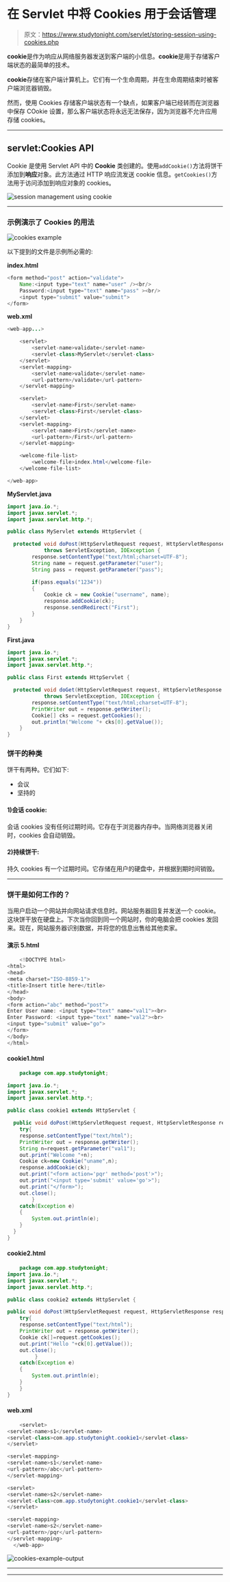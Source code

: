 # 在 Servlet 中将 Cookies 用于会话管理

> 原文：<https://www.studytonight.com/servlet/storing-session-using-cookies.php>

**cookie**是作为响应从网络服务器发送到客户端的小信息。**cookie**是用于存储客户端状态的最简单的技术。

**cookie**存储在客户端计算机上。它们有一个生命周期，并在生命周期结束时被客户端浏览器销毁。

然而，使用 Cookies 存储客户端状态有一个缺点，如果客户端已经转而在浏览器中保存 COokie 设置，那么客户端状态将永远无法保存，因为浏览器不允许应用存储 cookies。

* * *

## servlet:Cookies API

Cookie 是使用 Servlet API 中的 **Cookie** 类创建的。使用`addCookie()`方法将饼干添加到**响应**对象。此方法通过 HTTP 响应流发送 cookie 信息。`getCookies()`方法用于访问添加到响应对象的 cookies。

![session management using cookie](img/981e25e24034bc9b1e844cf90b50c7d6.png)

* * *

### 示例演示了 Cookies 的用法

![cookies example](img/8c7a1bf42c13df45742a840d77b31040.png)

以下提到的文件是示例所必需的:

**index.html**

```java
<form method="post" action="validate">
    Name:<input type="text" name="user" /><br/>
    Password:<input type="text" name="pass" ><br/>
    <input type="submit" value="submit">
</form> 
```

**web.xml**

```java
<web-app...>

    <servlet>
        <servlet-name>validate</servlet-name>
        <servlet-class>MyServlet</servlet-class>
    </servlet> 
    <servlet-mapping>
        <servlet-name>validate</servlet-name>
        <url-pattern>/validate</url-pattern>
    </servlet-mapping>

    <servlet>
        <servlet-name>First</servlet-name>
        <servlet-class>First</servlet-class>
    </servlet>
    <servlet-mapping>
        <servlet-name>First</servlet-name>
        <url-pattern>/First</url-pattern>
    </servlet-mapping>

    <welcome-file-list>
        <welcome-file>index.html</welcome-file>
    </welcome-file-list>

</web-app> 
```

**MyServlet.java**

```java
import java.io.*;
import javax.servlet.*;
import javax.servlet.http.*;

public class MyServlet extends HttpServlet {

  protected void doPost(HttpServletRequest request, HttpServletResponse response)
            throws ServletException, IOException {
        response.setContentType("text/html;charset=UTF-8");
        String name = request.getParameter("user");
        String pass = request.getParameter("pass");

        if(pass.equals("1234"))
        {
            Cookie ck = new Cookie("username", name);
            response.addCookie(ck);
            response.sendRedirect("First");
        }
    }
} 
```

**First.java**

```java
import java.io.*;
import javax.servlet.*;
import javax.servlet.http.*;

public class First extends HttpServlet {

  protected void doGet(HttpServletRequest request, HttpServletResponse response)
            throws ServletException, IOException {
        response.setContentType("text/html;charset=UTF-8");
        PrintWriter out = response.getWriter();
        Cookie[] cks = request.getCookies();
        out.println("Welcome "+ cks[0].getValue());
    }
} 
```

### 饼干的种类

饼干有两种。它们如下:

*   会议
*   坚持的

#### **1)会话 cookie:**

会话 cookies 没有任何过期时间。它存在于浏览器内存中。当网络浏览器关闭时，cookies 会自动销毁。

#### **2)持续饼干:**

持久 cookies 有一个过期时间。它存储在用户的硬盘中，并根据到期时间销毁。

* * *

### 饼干是如何工作的？

当用户启动一个网站并向网站请求信息时。网站服务器回复并发送一个 cookie。这块饼干放在硬盘上。下次当你回到同一个网站时，你的电脑会把 cookies 发回来。现在，网站服务器识别数据，并将您的信息出售给其他卖家。

#### **演示 5.html**

```java
    <!DOCTYPE html>
<html>
<head>
<meta charset="ISO-8859-1">
<title>Insert title here</title>
</head>
<body>
<form action="abc" method="post">
Enter User name: <input type="text" name="val1"><br>
Enter Password: <input type="text" name="val2"><br>
<input type="submit" value="go">
</form>
</body>
</html> 

```

#### **cookie1.html**

```java
    package com.app.studytonight;

import java.io.*;  
import javax.servlet.*;  
import javax.servlet.http.*;  

public class cookie1 extends HttpServlet {  

  public void doPost(HttpServletRequest request, HttpServletResponse response){  
    try{  
    response.setContentType("text/html");  
    PrintWriter out = response.getWriter();  
    String n=request.getParameter("val1");  
    out.print("Welcome "+n);  
    Cookie ck=new Cookie("uname",n);  
    response.addCookie(ck); 
    out.print("<form action='pqr' method='post'>");  
    out.print("<input type='submit' value='go'>");  
    out.print("</form>");  
    out.close();  
        }
    catch(Exception e)
    {
        System.out.println(e);
    }  
  }  
} 

```

#### **cookie2.html**

```java
    package com.app.studytonight;
import java.io.*;  
import javax.servlet.*;  
import javax.servlet.http.*;  

public class cookie2 extends HttpServlet {  

public void doPost(HttpServletRequest request, HttpServletResponse response){  
    try{  
    response.setContentType("text/html");  
    PrintWriter out = response.getWriter();   
    Cookie ck[]=request.getCookies();  
    out.print("Hello "+ck[0].getValue());  
    out.close();  
         }
    catch(Exception e)
    {
        System.out.println(e);
    }  
    }  
} 

```

#### **web.xml**

```java
    <servlet>  
<servlet-name>s1</servlet-name>  
<servlet-class>com.app.studytonight.cookie1</servlet-class>  
</servlet>  

<servlet-mapping>  
<servlet-name>s1</servlet-name>  
<url-pattern>/abc</url-pattern>  
</servlet-mapping>  

<servlet>  
<servlet-name>s2</servlet-name>  
<servlet-class>com.app.studytonight.cookie1</servlet-class>  
</servlet>  

<servlet-mapping>  
<servlet-name>s2</servlet-name>  
<url-pattern>/pqr</url-pattern>  
</servlet-mapping>  
  </web-app> 

```

![cookies-example-output](img/a3e00ecb4f3df95856aff4f4ab2bfad0.png)

* * *

* * *